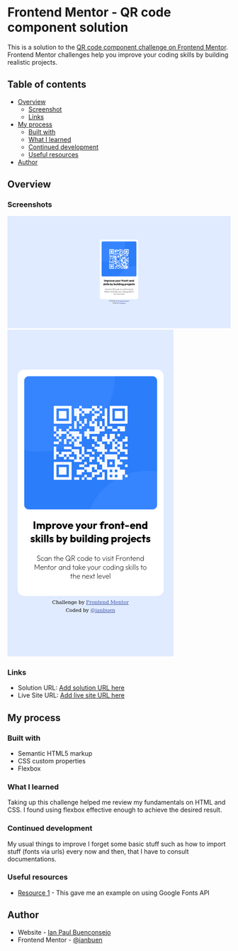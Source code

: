 # Frontend Mentor - QR code component solution

This is a solution to the [QR code component challenge on Frontend Mentor](https://www.frontendmentor.io/challenges/qr-code-component-iux_sIO_H). Frontend Mentor challenges help you improve your coding skills by building realistic projects. 

## Table of contents

- [Overview](#overview)
  - [Screenshot](#screenshots)
  - [Links](#links)
- [My process](#my-process)
  - [Built with](#built-with)
  - [What I learned](#what-i-learned)
  - [Continued development](#continued-development)
  - [Useful resources](#useful-resources)
- [Author](#author) 

## Overview

### Screenshots

![](./screenshot.jpg)
![](./screenshot2.jpg) 

### Links

- Solution URL: [Add solution URL here](https://your-solution-url.com)
- Live Site URL: [Add live site URL here](https://your-live-site-url.com)

## My process

### Built with

- Semantic HTML5 markup
- CSS custom properties
- Flexbox


### What I learned

Taking up this challenge helped me review my fundamentals on HTML and CSS. I found using flexbox effective enough to achieve the desired result.

### Continued development

My usual things to improve I forget some basic stuff such as how to import stuff (fonts via urls) every now and then, that I have to consult documentations.

### Useful resources

- [Resource 1](https://developers.google.com/fonts/docs/getting_started) - This gave me an example on using Google Fonts API 

## Author

- Website - [Ian Paul Buenconsejo](https://github.com/ianbuen)
- Frontend Mentor - [@ianbuen](https://www.frontendmentor.io/profile/ianbuen) 
